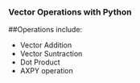 ### Vector Operations with Python

##Operations include:

- Vector Addition
- Vector Suntraction
- Dot Product 
- AXPY operation


